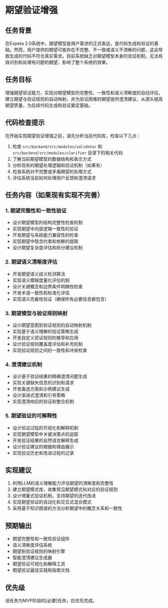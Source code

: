 # 期望验证增强

## 任务背景
在Expeta 2.0系统中，期望模型是用户需求的正式表达，是代码生成和验证的基础。然而，用户提供的期望可能存在不完整、不一致或语义不清晰的问题，这会导致生成的代码不符合真实需求。目前系统缺乏对期望模型本身的验证机制，无法有效识别和处理有问题的期望，影响了整个系统的效果。

## 任务目标
增强期望验证能力，实现对期望模型的完整性、一致性和语义清晰度的自动评估，建立期望与验证规则的自动映射，并为验证困难的期望提供澄清建议，从源头提高期望质量，为后续代码生成和验证奠定基础。

## 代码检查提示
在开始实现期望验证增强之前，请先分析当前代码库，检查以下几点：

1. 检查 `src/backend/src/modules/validator` 和 `src/backend/src/modules/clarifier` 目录下的相关代码
2. 了解当前期望模型的数据结构和表示方式
3. 分析现有的期望处理逻辑和验证机制（如果有）
4. 检查系统对不完整或矛盾期望的处理方式
5. 评估系统当前如何处理用户反馈和澄清请求

## 任务内容（如果现有实现不完善）

### 1. 期望完整性和一致性验证
- 设计期望模型的结构完整性检查机制
- 实现期望中内部逻辑一致性的验证
- 开发期望与系统能力兼容性的检查
- 实现期望中隐含约束和依赖的提取
- 设计期望复杂度评估和拆分建议机制

### 2. 期望语义清晰度评估
- 开发期望语义歧义检测算法
- 实现语义模糊度量化评估机制
- 设计关键概念和边界条件明确性检查
- 开发术语一致性和标准化评估
- 实现语义完备性验证（确保所有必要信息都包含）

### 3. 期望模型与验证规则映射
- 设计期望意图到验证规则的自动映射机制
- 实现基于语义理解的验证策略生成
- 开发自定义验证规则的推导和应用
- 设计验证规则覆盖度评估和补充机制
- 实现验证规则之间的一致性和冲突检查

### 4. 澄清建议机制
- 设计基于验证结果的精确澄清问题生成
- 实现关键缺失信息的识别和请求
- 开发备选方案和示例建议生成
- 设计渐进式澄清和引导策略
- 实现澄清响应的验证和整合机制

### 5. 期望验证的可解释性
- 设计验证过程的可视化和解释机制
- 实现期望模型中关键决策点的追踪
- 开发验证结果的自然语言解释生成
- 设计验证建议的根据和理由展示
- 实现验证历史和改进过程的记录

## 实现建议
1. 利用LLM的语义理解能力评估期望的清晰度和完整性
2. 建立期望模式库，收集常见期望模式和对应的验证规则
3. 设计增量式验证机制，支持期望的迭代改进
4. 实现期望验证的自动化和交互式混合模式
5. 采用基于知识图谱的方法分析期望中的概念关系和一致性

## 预期输出
- 期望完整性和一致性验证组件
- 语义清晰度评估系统
- 期望到验证规则的映射引擎
- 智能澄清建议生成器
- 期望验证可视化和解释工具
- 期望验证最佳实践和指南文档

## 优先级
该任务为MVP阶段的[必要]任务，应优先完成。 